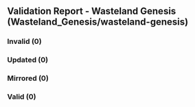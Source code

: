 ## Validation Report - Wasteland Genesis (Wasteland_Genesis/wasteland-genesis)


### Invalid (0)
### Updated (0)
### Mirrored (0)
### Valid (0)
